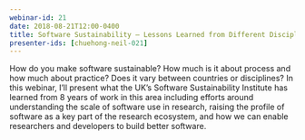 ```yaml
---
webinar-id: 21
date: 2018-08-21T12:00-0400
title: Software Sustainability — Lessons Learned from Different Disciplines
presenter-ids: [chuehong-neil-021]
---
```

How do you make software sustainable? How much is it about process and
how much about practice? Does it vary between countries or
disciplines? In this webinar, I’ll present what the UK’s Software
Sustainability Institute has learned from 8 years of work in this area
including efforts around understanding the scale of software use in
research, raising the profile of software as a key part of the
research ecosystem, and how we can enable researchers and developers
to build better software.
